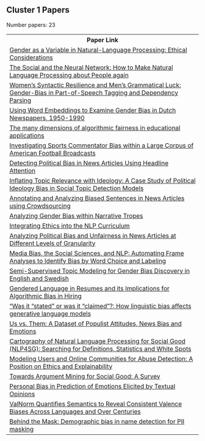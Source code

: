 ## Cluster 1 Papers

Number papers: 23
<html><table><tr>
<th>Paper Link</th>
</tr>
<tr>
<td><a href=https://www.semanticscholar.org/paper/4832c9de76a6ba1c4260ad67c82a79defaac3b30>Gender as a Variable in Natural-Language Processing: Ethical Considerations</a></td>
</tr>
<tr>
<td><a href=https://www.semanticscholar.org/paper/9fbd63c6df2b4efc4b96697becda6dbad5801cb0>The Social and the Neural Network: How to Make Natural Language Processing about People again</a></td>
</tr>
<tr>
<td><a href=https://www.semanticscholar.org/paper/e85a50b523915b5fba3e3f1fdb743650f7d21bed>Women’s Syntactic Resilience and Men’s Grammatical Luck: Gender-Bias in Part-of-Speech Tagging and Dependency Parsing</a></td>
</tr>
<tr>
<td><a href=https://www.semanticscholar.org/paper/cf9afb34557de5a524a3cebc6130da9bcf343b0f>Using Word Embeddings to Examine Gender Bias in Dutch Newspapers, 1950-1990</a></td>
</tr>
<tr>
<td><a href=https://www.semanticscholar.org/paper/a2fcc9dc14039ba3d7c3c4ca50e085b1235d71ac>The many dimensions of algorithmic fairness in educational applications</a></td>
</tr>
<tr>
<td><a href=https://www.semanticscholar.org/paper/2f780a18d44f4e3c5c4c74d4060b8dfd542a778d>Investigating Sports Commentator Bias within a Large Corpus of American Football Broadcasts</a></td>
</tr>
<tr>
<td><a href=https://www.semanticscholar.org/paper/ce4876ed845d8e041111d674dbcfdd4b2957a8e6>Detecting Political Bias in News Articles Using Headline Attention</a></td>
</tr>
<tr>
<td><a href=https://www.semanticscholar.org/paper/988287b6814576951dae949ff1a3df968a85ce3b>Inflating Topic Relevance with Ideology: A Case Study of Political Ideology Bias in Social Topic Detection Models</a></td>
</tr>
<tr>
<td><a href=https://www.semanticscholar.org/paper/22421f2dbe66d1981c695986450b943c849865a2>Annotating and Analyzing Biased Sentences in News Articles using Crowdsourcing</a></td>
</tr>
<tr>
<td><a href=https://www.semanticscholar.org/paper/6d654bab72d062d91f731331f16ea01d7cac0812>Analyzing Gender Bias within Narrative Tropes</a></td>
</tr>
<tr>
<td><a href=https://www.semanticscholar.org/paper/1ec1a4275efbe3cb27d792d1a548e5fcc44813a6>Integrating Ethics into the NLP Curriculum</a></td>
</tr>
<tr>
<td><a href=https://www.semanticscholar.org/paper/0110df900ebf9cb6e77c0f4a326e5431c849359d>Analyzing Political Bias and Unfairness in News Articles at Different Levels of Granularity</a></td>
</tr>
<tr>
<td><a href=https://www.semanticscholar.org/paper/c1d21cd3a58a8ee74fde2d4da35133c9e5f9035d>Media Bias, the Social Sciences, and NLP: Automating Frame Analyses to Identify Bias by Word Choice and Labeling</a></td>
</tr>
<tr>
<td><a href=https://www.semanticscholar.org/paper/7a25eeb495020106bc1ee8b70fdf51eb31bc5094>Semi-Supervised Topic Modeling for Gender Bias Discovery in English and Swedish</a></td>
</tr>
<tr>
<td><a href=https://www.semanticscholar.org/paper/ce94d4a35e3e0508587afba156dba4c5dd67d8f0>Gendered Language in Resumes and its Implications for Algorithmic Bias in Hiring</a></td>
</tr>
<tr>
<td><a href=https://www.semanticscholar.org/paper/d8d5ab10cb30034296b1bf6acd15a89b7be13a25>“Was it “stated” or was it “claimed”?: How linguistic bias affects generative language models</a></td>
</tr>
<tr>
<td><a href=https://www.semanticscholar.org/paper/33fa38d80ca900dafe708747f062b75f6e4abd96>Us vs. Them: A Dataset of Populist Attitudes, News Bias and Emotions</a></td>
</tr>
<tr>
<td><a href=https://www.semanticscholar.org/paper/4975c64466149c72f31489fadbbbff4e85d7b3f3>Cartography of Natural Language Processing for Social Good (NLP4SG): Searching for Definitions, Statistics and White Spots</a></td>
</tr>
<tr>
<td><a href=https://www.semanticscholar.org/paper/39d84b48cbc6f57019a01a4644a5377dc19bd852>Modeling Users and Online Communities for Abuse Detection: A Position on Ethics and Explainability</a></td>
</tr>
<tr>
<td><a href=https://www.semanticscholar.org/paper/dcb0b23685c9c116d8d53fe47e5157753659d3bd>Towards Argument Mining for Social Good: A Survey</a></td>
</tr>
<tr>
<td><a href=https://www.semanticscholar.org/paper/1e33044678e4883f16f4b02e9ddcb875340485ec>Personal Bias in Prediction of Emotions Elicited by Textual Opinions</a></td>
</tr>
<tr>
<td><a href=https://www.semanticscholar.org/paper/9c347056ab9cb42b19e471129e0961c1ed7126a2>ValNorm Quantifies Semantics to Reveal Consistent Valence Biases Across Languages and Over Centuries</a></td>
</tr>
<tr>
<td><a href=https://www.semanticscholar.org/paper/4b1ce0b40a8efcaafbae4bafac2023923cf9c796>Behind the Mask: Demographic bias in name detection for PII masking</a></td>
</tr>
</table></html>
